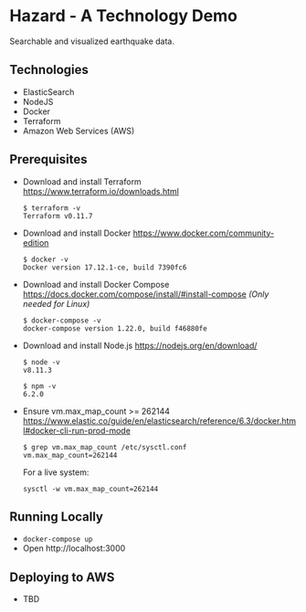 Hazard - A Technology Demo
===========

Searchable and visualized earthquake data.

Technologies
------------

* ElasticSearch
* NodeJS
* Docker
* Terraform
* Amazon Web Services (AWS)

Prerequisites
--------------

* Download and install Terraform https://www.terraform.io/downloads.html

  ```
  $ terraform -v
  Terraform v0.11.7
  ```
  
* Download and install Docker https://www.docker.com/community-edition

  ```
  $ docker -v
  Docker version 17.12.1-ce, build 7390fc6
  ```
  
* Download and install Docker Compose https://docs.docker.com/compose/install/#install-compose *(Only needed for Linux)*

  ```
  $ docker-compose -v
  docker-compose version 1.22.0, build f46880fe
  ```

* Download and install Node.js https://nodejs.org/en/download/

  ```
  $ node -v
  v8.11.3
  ```
  
  ```
  $ npm -v
  6.2.0
  ```

* Ensure vm.max_map_count >= 262144 https://www.elastic.co/guide/en/elasticsearch/reference/6.3/docker.html#docker-cli-run-prod-mode
  ```
  $ grep vm.max_map_count /etc/sysctl.conf
  vm.max_map_count=262144
  ```
  For a live system:
  ```
  sysctl -w vm.max_map_count=262144
  ```

Running Locally
---------------

* ```docker-compose up```
* Open http://localhost:3000

Deploying to AWS
----------------

* TBD
